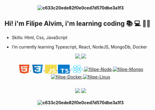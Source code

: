 <h4 align="center">  
    
  ![c633c20ede82f0e0ced7d570dbe3a1f3](https://media.giphy.com/media/oFvFtrhrmIFFe/giphy.gif)
    
</h4>



## Hi! i'm Filipe Alvim, i'm learning coding 📚 💻 👨‍💻

- Skills: Html, Css, JavaScript

- I’m currently learning Typescript, React, NodeJS, MongoDb, Docker
 

<div align="center">
  <a href="https://github.com/Alvimm">
  <img height="160em" src="https://github-readme-stats.vercel.app/api?username=Alvimm&show_icons=true&theme=gotham&include_all_commits=true&count_private=true"/>
  <img height="160em" src="https://github-readme-stats.vercel.app/api/top-langs/?username=Alvimm&layout=compact&langs_count=7&theme=gotham"/>
</div>
  
  <div style="display: inline_block" align="center" ><br>
<img align="center" alt="filipe-Html" height="30" width="40" src="https://raw.githubusercontent.com/devicons/devicon/master/icons/html5/html5-original.svg">
  <img align="center" alt="filipe-Css" height="30" width="40" src="https://raw.githubusercontent.com/devicons/devicon/master/icons/css3/css3-original.svg">
  <img align="center" alt="filipe-Js" height="30" width="40" src="https://raw.githubusercontent.com/devicons/devicon/master/icons/javascript/javascript-plain.svg">
<img align="center" alt="filipe-Ts" height="30" width="40" src="https://raw.githubusercontent.com/devicons/devicon/master/icons/typescript/typescript-plain.svg">
  <img align="center" alt="filipe-React" height="30" width="40" src="https://raw.githubusercontent.com/devicons/devicon/master/icons/react/react-original.svg">
  <img align="center" alt="filipe-Node" height="30" width="40" src="https://cdn.jsdelivr.net/gh/devicons/devicon/icons/nodejs/nodejs-original-wordmark.svg" />
  <img align="center" alt="filipe-Mongo" height="30" width="40" src="https://cdn.jsdelivr.net/gh/devicons/devicon/icons/mongodb/mongodb-original-wordmark.svg" />
  <img align="center" alt="filipe-Docker" height="30" width="40" src="https://cdn.jsdelivr.net/gh/devicons/devicon/icons/docker/docker-original.svg" />
  <img align="center" alt="filipe-Linux" height="30" width="40" src="https://cdn.jsdelivr.net/gh/devicons/devicon/icons/linux/linux-plain.svg" />
</div>
  
##
  
  <div align="center">
    <a href = "mailto:filipe2012alvim@gmail.com"><img src="https://img.shields.io/badge/Gmail-D14836?style=for-the-badge&logo=gmail&logoColor=white" target="_blank"></a>
  <a href="https://www.linkedin.com/in/filipe-alvim-178518210/" target="_blank"><img src="https://img.shields.io/badge/-LinkedIn-%230077B5?style=for-the-badge&logo=linkedin&logoColor=white" target="_blank"></a> 
  </div> 
  
  <h4 align="center">  
    
  ![c633c20ede82f0e0ced7d570dbe3a1f3](https://media.giphy.com/media/1yk0v6WtCinP5Ptz6G/giphy.gif)
    
  </h4>

